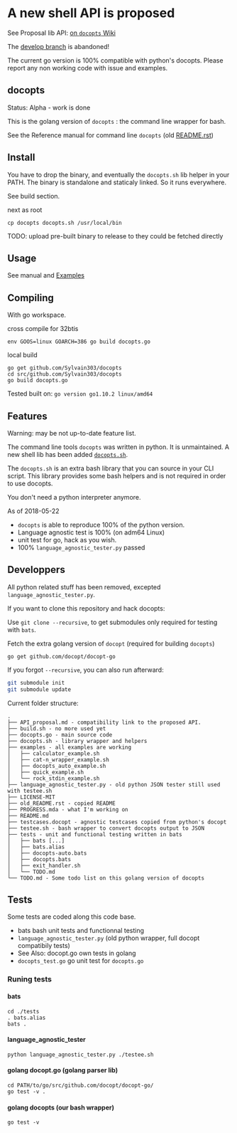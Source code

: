 # A new shell API is proposed

See Proposal lib API: [on `docopts` Wiki](https://github.com/docopt/docopts/wiki)

The [develop branch](https://github.com/docopt/docopts/tree/develop) is abandoned!

The current go version is 100% compatible with python's docopts.
Please report any non working code with issue and examples.

## docopts

Status: Alpha - work is done

This is the golang version  of `docopts` : the command line wrapper for bash.

See the Reference manual for command line `docopts` (old
[README.rst](old_README.rst))

## Install

You have to drop the binary, and eventually the `docopts.sh` lib helper in your PATH.
The binary is standalone and staticaly linked. So it runs everywhere.

See build section.

next as root

```
cp docopts docopts.sh /usr/local/bin
```

TODO: upload pre-built binary to release to they could be fetched directly

## Usage

See manual and [Examples](examples/)

## Compiling

With go workspace.

cross compile for 32btis
```
env GOOS=linux GOARCH=386 go build docopts.go
```

local build
```
go get github.com/Sylvain303/docopts
cd src/github.com/Sylvain303/docopts
go build docopts.go
```

Tested built on: `go version go1.10.2 linux/amd64`

## Features

Warning: may be not up-to-date feature list.

The command line tools `docopts` was written in python. It is unmaintained.
A new shell lib has been added [`docopts.sh`](docopts.sh).

The `docopts.sh` is an extra bash library that you can source in your CLI script.
This library provides some bash helpers and is not required in order to use docopts.

You don't need a python interpreter anymore.

As of 2018-05-22

* `docopts` is able to reproduce 100% of the python version.
* Language agnostic test is 100% (on adm64 Linux)
* unit test for go, hack as you wish.
* 100% `language_agnostic_tester.py` passed

## Developpers

All python related stuff has been removed, excepted `language_agnostic_tester.py`.

If you want to clone this repository and hack docopts:

Use `git clone --recursive`, to get submodules only required for testing with `bats`.

Fetch the extra golang version of `docopt` (required for building `docopts`)

```
go get github.com/docopt/docopt-go
```

If you forgot `--recursive`, you can also run afterward:

~~~bash
git submodule init
git submodule update
~~~

Current folder structure:

~~~
.
├── API_proposal.md - compatibility link to the proposed API.
├── build.sh - no more used yet
├── docopts.go - main source code
├── docopts.sh - library wrapper and helpers
├── examples - all examples are working
│   ├── calculator_example.sh
│   ├── cat-n_wrapper_example.sh
│   ├── docopts_auto_example.sh
│   ├── quick_example.sh
│   └── rock_stdin_example.sh
├── language_agnostic_tester.py - old python JSON tester still used with testee.sh
├── LICENSE-MIT
├── old_README.rst - copied README
├── PROGRESS.mda - what I'm working on
├── README.md
├── testcases.docopt - agnostic testcases copied from python's docopt
├── testee.sh - bash wrapper to convert docopts output to JSON
├── tests - unit and functional testing written in bats
│   ├── bats [...]
│   ├── bats.alias
│   ├── docopts-auto.bats
│   ├── docopts.bats
│   ├── exit_handler.sh
│   └── TODO.md
└── TODO.md - Some todo list on this golang version of docopts
~~~

## Tests

Some tests are coded along this code base.

- bats bash unit tests and functionnal testing
- `language_agnostic_tester.py` (old python wrapper, full docopt compatibily tests)
- See Also: docopt.go own tests in golang
- `docopts_test.go` go unit test for `docopts.go`

### Runing tests

#### bats
```
cd ./tests
. bats.alias
bats .
```

#### language_agnostic_tester

```
python language_agnostic_tester.py ./testee.sh
```

#### golang docopt.go (golang parser lib)

```
cd PATH/to/go/src/github.com/docopt/docopt-go/
go test -v .
```

#### golang docopts (our bash wrapper)

```
go test -v
```
